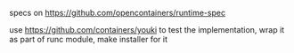 

specs on https://github.com/opencontainers/runtime-spec

use https://github.com/containers/youki to test the implementation, wrap it as part of runc module,
make installer for it

